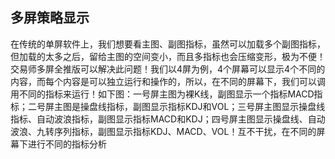 ## 多屏策略显示

在传统的单屏软件上，我们想要看主图、副图指标，虽然可以加载多个副图指标，但加载的太多之后，留给主图的空间变小，而且多指标也会压缩变形，极为不便！交易师多屏全推版可以解决此问题！我们以4屏为例，4个屏幕可以显示4个不同的内容，而每个内容是可以独立运行和操作的，所以，在不同的屏幕下，我们可以调用不同的指标来运行！如下图：一号屏主图为裸K线，副图显示一个指标MACD指标；二号屏主图是操盘线指标，副图显示指标KDJ和VOL；三号屏主图显示操盘线指标、自动波浪指标，副图显示指标MACD和KDJ；四号屏主图显示操盘线、自动波浪、九转序列指标，副图显示指标KDJ、MACD、VOL！互不干扰，在不同的屏幕下进行不同的指标分析